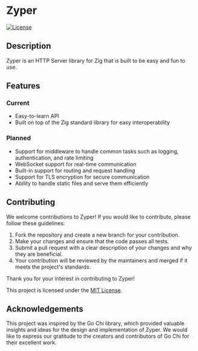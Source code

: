 # Zyper

[![License](https://img.shields.io/badge/license-MIT-blue.svg)](LICENSE)

## Description

Zyper is an HTTP Server library for Zig that is built to be easy and fun to use.

## Features

### Current
- Easy-to-learn API
- Built on top of the Zig standard library for easy interoperability

### Planned
- Support for middleware to handle common tasks such as logging, authentication, and rate limiting
- WebSocket support for real-time communication
- Built-in support for routing and request handling
- Support for TLS encryption for secure communication
- Ability to handle static files and serve them efficiently

## Contributing

We welcome contributions to Zyper! If you would like to contribute, please follow these guidelines:

1. Fork the repository and create a new branch for your contribution.
2. Make your changes and ensure that the code passes all tests.
3. Submit a pull request with a clear description of your changes and why they are beneficial.
4. Your contribution will be reviewed by the maintainers and merged if it meets the project's standards.

Thank you for your interest in contributing to Zyper!

This project is licensed under the [MIT License](LICENSE).

## Acknowledgements

This project was inspired by the Go Chi library, which provided valuable insights and ideas for the design and implementation of Zyper. We would like to express our gratitude to the creators and contributors of Go Chi for their excellent work.
